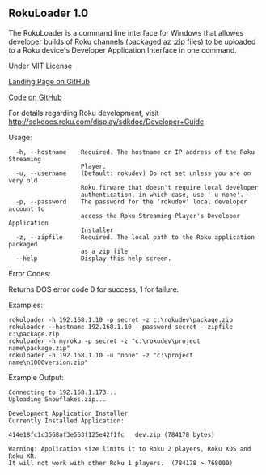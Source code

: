 RokuLoader 1.0
--------------------------------------------------------------------------------
The RokuLoader is a command line interface for Windows that allowes developer
builds of Roku channels (packaged az .zip files) to be uploaded to a Roku
device's Developer Application Interface in one command.

Under MIT License

[Landing Page on GitHub](http://patrick0xf.github.io/RokuLoader/)

[Code on GitHub](http://github.com/patrick0xf/RokuLoader)

For details regarding Roku development, visit
http://sdkdocs.roku.com/display/sdkdoc/Developer+Guide

Usage:

```
  -h, --hostname    Required. The hostname or IP address of the Roku Streaming
                    Player.
  -u, --username    (Default: rokudev) Do not set unless you are on very old
                    Roku firware that doesn't require local developer
                    authentication, in which case, use '-u none'.
  -p, --password    The password for the 'rokudev' local developer account to
                    access the Roku Streaming Player's Developer Application
                    Installer
  -z, --zipfile     Required. The local path to the Roku application packaged
                    as a zip file
  --help            Display this help screen.
```

Error Codes:

Returns DOS error code 0 for success, 1 for failure.

Examples:  

``` 
rokuloader -h 192.168.1.10 -p secret -z c:\rokudev\package.zip
rokuloader --hostname 192.168.1.10 --password secret --zipfile c:\package.zip
rokuloader -h myroku -p secret -z "c:\rokudev\project name\package.zip"
rokuloader -h 192.168.1.10 -u "none" -z "c:\project name\n1000version.zip"
```

Example Output:

```
Connecting to 192.168.1.173...
Uploading Snowflakes.zip...

Development Application Installer
Currently Installed Application:

414e18fc1c3568af3e563f125e42f1fc   dev.zip (784178 bytes)

Warning: Application size limits it to Roku 2 players, Roku XDS and Roku XR.
It will not work with other Roku 1 players.  (784178 > 768000)
```

